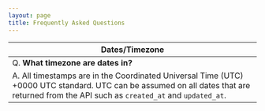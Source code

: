 ```yaml
---
layout: page
title: Frequently Asked Questions
---
```


| Dates/Timezone |
| --- |
| Q. **What timezone are dates in?** |
| A. All timestamps are in the Coordinated Universal Time (UTC) +0000 UTC standard. UTC can be assumed on all dates that are returned from the API such as `created_at` and `updated_at`. |
